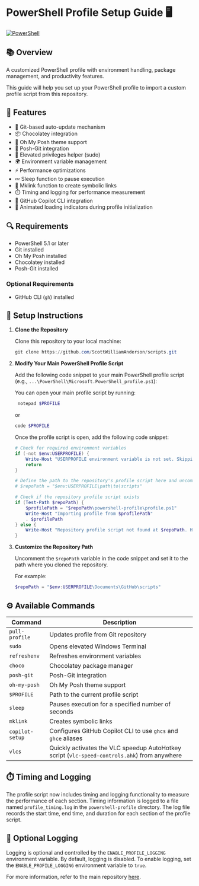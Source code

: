 # PowerShell Profile Setup Guide 🖥️

[![PowerShell](https://img.shields.io/badge/PowerShell-5.1+-blue.svg)](https://github.com/PowerShell/PowerShell)

## 📚 Overview

A customized PowerShell profile with environment handling, package management, and productivity features.

This guide will help you set up your PowerShell profile to import a custom profile script from this repository.

## 📌 Features

- 🔄 Git-based auto-update mechanism
- 📦 Chocolatey integration
- 🎨 Oh My Posh theme support
- 🌿 Posh-Git integration
- 🔑 Elevated privileges helper (sudo)
- 🌍 Environment variable management
- ⚡ Performance optimizations
- 💤 Sleep function to pause execution
- 🔗 Mklink function to create symbolic links
- ⏱️ Timing and logging for performance measurement
- 🤖 GitHub Copilot CLI integration
- 💫 Animated loading indicators during profile initialization

## 🔍 Requirements

- PowerShell 5.1 or later
- Git installed
- Oh My Posh installed
- Chocolatey installed
- Posh-Git installed

### Optional Requirements

- GitHub CLI (`gh`) installed

## 🚀 Setup Instructions

1. **Clone the Repository**

   Clone this repository to your local machine:

   ```powershell
   git clone https://github.com/ScottWilliamAnderson/scripts.git
   ```

2. **Modify Your Main PowerShell Profile Script**

   Add the following code snippet to your main PowerShell profile script (e.g., `...\PowerShell\Microsoft.PowerShell_profile.ps1`):

   You can open your main profile script by running:

   ```powershell
    notepad $PROFILE
    ```

    or

    ```powershell
    code $PROFILE
    ```

    Once the profile script is open, add the following code snippet:

   ```powershell
   # Check for required environment variables
   if (-not $env:USERPROFILE) {
       Write-Host "USERPROFILE environment variable is not set. Skipping profile import."
       return
   }

   # Define the path to the repository's profile script here and uncomment the following line
   # $repoPath = "$env:USERPROFILE\path\to\scripts"

   # Check if the repository profile script exists
   if (Test-Path $repoPath) {
       $profilePath = "$repoPath\powershell-profile\profile.ps1"
       Write-Host "Importing profile from $profilePath"
       . $profilePath 
   } else {
       Write-Host "Repository profile script not found at $repoPath. Have you defined $repoPath in profile.ps1?"
   }
   ```

3. **Customize the Repository Path**

   Uncomment the `$repoPath` variable in the code snippet and set it to the path where you cloned the repository.

   For example:

   ```powershell
   $repoPath = "$env:USERPROFILE\Documents\GitHub\scripts"
   ```

## ⚙️ Available Commands

| Command | Description |
|---------|------------|
| `pull-profile` | Updates profile from Git repository |
| `sudo` | Opens elevated Windows Terminal |
| `refreshenv` | Refreshes environment variables |
| `choco` | Chocolatey package manager |
| `posh-git` | Posh-Git integration |
| `oh-my-posh` | Oh My Posh theme support |
| `$PROFILE` | Path to the current profile script |
| `sleep` | Pauses execution for a specified number of seconds |
| `mklink` | Creates symbolic links |
| `copilot-setup` | Configures GitHub Copilot CLI to use `ghcs` and `ghce` aliases |
| `vlcs`   | Quickly activates the VLC speedup AutoHotkey script (`vlc-speed-controls.ahk`) from anywhere |

## ⏱️ Timing and Logging

The profile script now includes timing and logging functionality to measure the performance of each section. Timing information is logged to a file named `profile_timing.log` in the `powershell-profile` directory. The log file records the start time, end time, and duration for each section of the profile script.

## 📝 Optional Logging

Logging is optional and controlled by the `ENABLE_PROFILE_LOGGING` environment variable. By default, logging is disabled. To enable logging, set the `ENABLE_PROFILE_LOGGING` environment variable to `true`.

For more information, refer to the main repository [here](../README.md).
